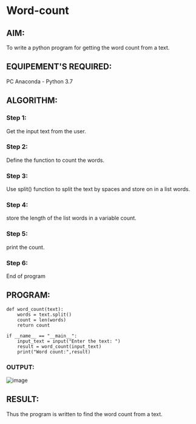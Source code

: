# Word-count
## AIM:
To write a python program for getting the word count from a text.
## EQUIPEMENT'S REQUIRED: 
PC
Anaconda - Python 3.7
## ALGORITHM: 
### Step 1:
Get the input text from the user.
### Step 2: 
Define the function to count the words.
### Step 3: 
Use split() function to split the text by spaces and store on in a list words.
### Step 4:  
store the length of the list words in a variable count.
### Step 5: 
print the count.
### Step 6: 
End of program
## PROGRAM:
```
def word_count(text):
    words = text.split()
    count = len(words)
    return count

if __name__ == "__main__":
    input_text = input("Enter the text: ")
    result = word_count(input_text)
    print("Word count:",result)
```
### OUTPUT:

![image](https://github.com/VerginJenifer/Word-count/assets/136251012/d78bd664-3429-40e5-9de8-236623c5c075)



## RESULT:
Thus the program is written to find the word count from a text.
